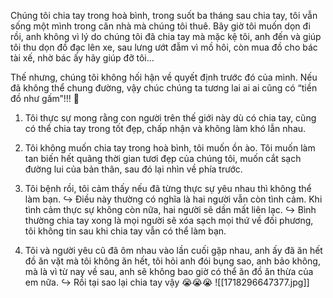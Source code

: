   Chúng tôi chia tay trong hoà bình, trong suốt ba tháng sau chia tay, tôi vẫn sống một mình trong căn nhà mà chúng tôi thuê. Bây giờ tôi muốn dọn đi rồi, anh không vì lý do chúng tôi đã chia tay mà mặc kệ tôi, anh đến và giúp tôi thu dọn đồ đạc lên xe, sau lưng ướt đẫm vì mồ hôi, còn mua đồ cho bác tài xế, nhờ bác ấy hãy giúp đỡ tôi… 

Thế nhưng, chúng tôi không hối hận về quyết định trước đó của mình. Nếu đã không thể chung đường, vậy chúc chúng ta tương lai ai ai cũng có “tiền đồ như gấm”!!! 
💬
1.  Tôi thực sự mong rằng con người trên thế giới này dù có chia tay, cũng có thể chia tay trong tốt đẹp, chấp nhận và không làm khó lẫn nhau.
2.  Tôi không muốn chia tay trong hoà bình, tôi muốn ồn ào. Tôi muốn làm tan biến hết quãng thời gian tươi đẹp của chúng tôi, muốn cắt sạch đường lui của bản thân, sau đó lại nhìn về phía trước.
3.  Tôi bệnh rồi, tôi cảm thấy nếu đã từng thực sự yêu nhau thì không thể làm bạn.
↪️ Điều này thường có nghĩa là hai người vẫn còn tình cảm. Khi tình cảm thực sự không còn nữa, hai người sẽ dần mất liên lạc.
↪️ Bình thường chia tay xong là mọi người sẽ xóa sạch mọi thứ về đối phương, tôi không tin sau khi chia tay vẫn có thể làm bạn.

4.  Tôi và người yêu cũ đã ôm nhau vào lần cuối gặp nhau, anh ấy đã ăn hết đồ ăn vặt mà tôi không ăn hết, tôi hỏi anh đói bụng sao, anh bảo không, mà là vì từ nay về sau, anh sẽ không bao giờ có thể ăn đồ ăn thừa của em nữa.
↪️ Rồi tại sao lại chia tay vậy 😭😭😭
![[1718296647377.jpg]]